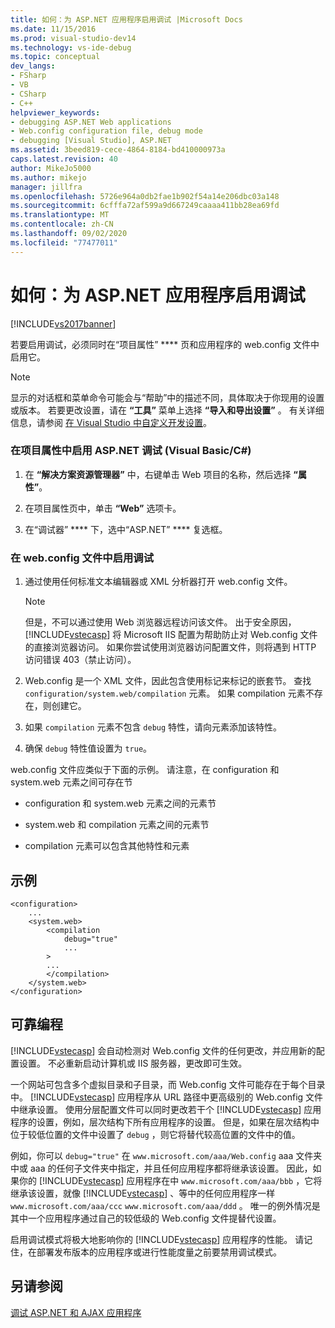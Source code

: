 ```yaml
---
title: 如何：为 ASP.NET 应用程序启用调试 |Microsoft Docs
ms.date: 11/15/2016
ms.prod: visual-studio-dev14
ms.technology: vs-ide-debug
ms.topic: conceptual
dev_langs:
- FSharp
- VB
- CSharp
- C++
helpviewer_keywords:
- debugging ASP.NET Web applications
- Web.config configuration file, debug mode
- debugging [Visual Studio], ASP.NET
ms.assetid: 3beed819-cece-4864-8184-bd410000973a
caps.latest.revision: 40
author: MikeJo5000
ms.author: mikejo
manager: jillfra
ms.openlocfilehash: 5726e964a0db2fae1b902f54a14e206dbc03a148
ms.sourcegitcommit: 6cfffa72af599a9d667249caaaa411bb28ea69fd
ms.translationtype: MT
ms.contentlocale: zh-CN
ms.lasthandoff: 09/02/2020
ms.locfileid: "77477011"
---
```

# <a name="how-to-enable-debugging-for-aspnet-applications"></a>如何：为 ASP.NET 应用程序启用调试
[!INCLUDE[vs2017banner](../includes/vs2017banner.md)]

若要启用调试，必须同时在“项目属性” **** 页和应用程序的 web.config 文件中启用它。  
  
> [!NOTE]  
> 显示的对话框和菜单命令可能会与“帮助”中的描述不同，具体取决于你现用的设置或版本。 若要更改设置，请在 **“工具”** 菜单上选择 **“导入和导出设置”** 。 有关详细信息，请参阅 [在 Visual Studio 中自定义开发设置](/previous-versions/zbhkx167(v=vs.140))。  
  
### <a name="to-enable-aspnet-debugging-in-the-project-properties-visual-basicc"></a>在项目属性中启用 ASP.NET 调试 (Visual Basic/C#)  
  
1. 在 **“解决方案资源管理器”** 中，右键单击 Web 项目的名称，然后选择 **“属性”**。  
  
2. 在项目属性页中，单击 **“Web”** 选项卡。  
  
3. 在“调试器” **** 下，选中“ASP.NET” **** 复选框。  
  
### <a name="to-enable-debugging-in-the-webconfig-file"></a>在 web.config 文件中启用调试  
  
1. 通过使用任何标准文本编辑器或 XML 分析器打开 web.config 文件。  
  
    > [!NOTE]  
    > 但是，不可以通过使用 Web 浏览器远程访问该文件。 出于安全原因， [!INCLUDE[vstecasp](../includes/vstecasp-md.md)] 将 Microsoft IIS 配置为帮助防止对 Web.config 文件的直接浏览器访问。 如果你尝试使用浏览器访问配置文件，则将遇到 HTTP 访问错误 403（禁止访问）。  
  
2. Web.config 是一个 XML 文件，因此包含使用标记来标记的嵌套节。 查找 `configuration/system.web/compilation` 元素。 如果 compilation 元素不存在，则创建它。  
  
3. 如果 `compilation` 元素不包含 `debug` 特性，请向元素添加该特性。  
  
4. 确保 `debug` 特性值设置为 `true`。  
  
web.config 文件应类似于下面的示例。 请注意，在 configuration 和 system.web 元素之间可存在节  
  
- configuration 和 system.web 元素之间的元素节  
  
- system.web 和 compilation 元素之间的元素节  
  
- compilation 元素可以包含其他特性和元素  
  
## <a name="example"></a>示例  
  
```  
<configuration>  
    ...  
    <system.web>  
        <compilation  
            debug="true"  
            ...  
        >  
        ...  
        </compilation>  
    </system.web>  
</configuration>  
```  
  
## <a name="robust-programming"></a>可靠编程  
[!INCLUDE[vstecasp](../includes/vstecasp-md.md)] 会自动检测对 Web.config 文件的任何更改，并应用新的配置设置。 不必重新启动计算机或 IIS 服务器，更改即可生效。  
  
一个网站可包含多个虚拟目录和子目录，而 Web.config 文件可能存在于每个目录中。 [!INCLUDE[vstecasp](../includes/vstecasp-md.md)] 应用程序从 URL 路径中更高级别的 Web.config 文件中继承设置。 使用分层配置文件可以同时更改若干个 [!INCLUDE[vstecasp](../includes/vstecasp-md.md)] 应用程序的设置，例如，层次结构下所有应用程序的设置。 但是，如果在层次结构中位于较低位置的文件中设置了 `debug` ，则它将替代较高位置的文件中的值。  
  
例如，你可以 `debug="true"` 在 `www.microsoft.com/aaa/Web.config` aaa 文件夹中或 aaa 的任何子文件夹中指定，并且任何应用程序都将继承该设置。 因此，如果你的 [!INCLUDE[vstecasp](../includes/vstecasp-md.md)] 应用程序在中 `www.microsoft.com/aaa/bbb` ，它将继承该设置，就像 [!INCLUDE[vstecasp](../includes/vstecasp-md.md)] 、等中的任何应用程序一样 `www.microsoft.com/aaa/ccc` `www.microsoft.com/aaa/ddd` 。 唯一的例外情况是其中一个应用程序通过自己的较低级的 Web.config 文件提替代设置。  
  
启用调试模式将极大地影响你的 [!INCLUDE[vstecasp](../includes/vstecasp-md.md)] 应用程序的性能。 请记住，在部署发布版本的应用程序或进行性能度量之前要禁用调试模式。  
  
## <a name="see-also"></a>另请参阅  
[调试 ASP.NET 和 AJAX 应用程序](../debugger/debugging-aspnet-and-ajax-applications.md)  
